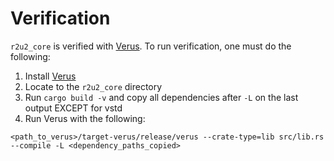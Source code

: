 # Verification

`r2u2_core` is verified with [Verus](https://github.com/verus-lang/verus). To run verification, one must do the following:
1. Install [Verus](https://github.com/verus-lang/verus/blob/main/BUILD.md)
2. Locate to the `r2u2_core` directory
2. Run `cargo build -v` and copy all dependencies after `-L` on the last output EXCEPT for vstd
3. Run Verus with the following:
```
<path_to_verus>/target-verus/release/verus --crate-type=lib src/lib.rs --compile -L <dependency_paths_copied>
```